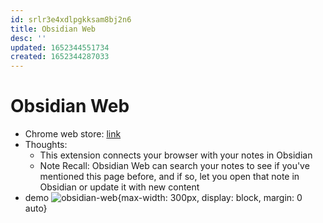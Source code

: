 ```yaml
---
id: srlr3e4xdlpgkksam8bj2n6
title: Obsidian Web
desc: ''
updated: 1652344551734
created: 1652344287033
---
```

# Obsidian Web

- Chrome web store: [link](https://chrome.google.com/webstore/detail/obsidian-web/edoacekkjanmingkbkgjndndibhkegad)
- Thoughts:
  - This extension connects your browser with your notes in Obsidian
  - Note Recall: Obsidian Web can search your notes to see if you've mentioned this page before, and if so, let you open that note in Obsidian or update it with new content
- demo ![obsidian-web](https://lh3.googleusercontent.com/70SYfkLM7xujes5HeIxV_-nSbwtVd_sxuIn2mnW7Y_HrsSqbt2tBwR_5htHOC52cADiWE3o8ef-IJZ0x6qC6zsbFNQ=w640-h400-e365-rj-sc0x00ffffff){max-width: 300px, display: block, margin: 0 auto}